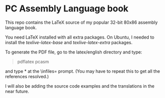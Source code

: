# PC Assembly Language book

This repo contains the LaTeX source of my popular 32-bit 80x86 assembly
language book.

You need LaTeX installed with all extra packages. On Ubuntu, I needed to
install the *texlive-latex-base* and *texlive-latex-extra* packages.

To generate the PDF file, go to the latex/english directory and type:

> pdflatex pcasm

and type * at the \infiles= prompt. (You may have to repeat this to get
all the references resolved.)

I will also be adding the source code examples and the translations in 
the near future.
